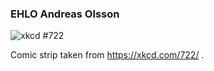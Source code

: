 ### EHLO Andreas Olsson

![xkcd #722](https://imgs.xkcd.com/comics/computer_problems.png)

Comic strip taken from https://xkcd.com/722/ .

